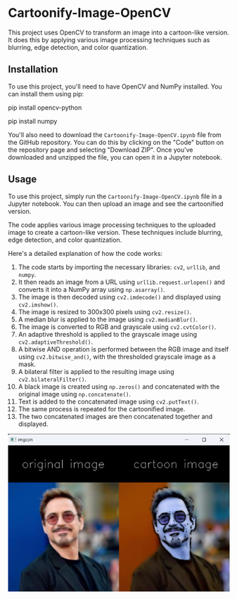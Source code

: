 # Cartoonify-Image-OpenCV

This project uses OpenCV to transform an image into a cartoon-like version. It does this by applying various image processing techniques such as blurring, edge detection, and color quantization.

## Installation

To use this project, you'll need to have OpenCV and NumPy installed. You can install them using pip:

pip install opencv-python

pip install numpy

You'll also need to download the `Cartoonify-Image-OpenCV.ipynb` file from the GitHub repository. You can do this by clicking on the "Code" button on the repository page and selecting "Download ZIP". Once you've downloaded and unzipped the file, you can open it in a Jupyter notebook.

## Usage

To use this project, simply run the `Cartoonify-Image-OpenCV.ipynb` file in a Jupyter notebook. You can then upload an image and see the cartoonified version.

The code applies various image processing techniques to the uploaded image to create a cartoon-like version. These techniques include blurring, edge detection, and color quantization.

Here's a detailed explanation of how the code works:

1. The code starts by importing the necessary libraries: `cv2`, `urllib`, and `numpy`.
2. It then reads an image from a URL using `urllib.request.urlopen()` and converts it into a NumPy array using `np.asarray()`.
3. The image is then decoded using `cv2.imdecode()` and displayed using `cv2.imshow()`.
4. The image is resized to 300x300 pixels using `cv2.resize()`.
5. A median blur is applied to the image using `cv2.medianBlur()`.
6. The image is converted to RGB and grayscale using `cv2.cvtColor()`.
7. An adaptive threshold is applied to the grayscale image using `cv2.adaptiveThreshold()`.
8. A bitwise AND operation is performed between the RGB image and itself using `cv2.bitwise_and()`, with the thresholded grayscale image as a mask.
9. A bilateral filter is applied to the resulting image using `cv2.bilateralFilter()`.
10. A black image is created using `np.zeros()` and concatenated with the original image using `np.concatenate()`.
11. Text is added to the concatenated image using `cv2.putText()`.
12. The same process is repeated for the cartoonified image.
13. The two concatenated images are then concatenated together and displayed.

![output image](image.png)